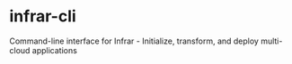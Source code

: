 # infrar-cli
Command-line interface for Infrar - Initialize, transform, and deploy multi-cloud applications
